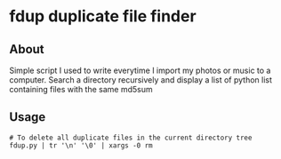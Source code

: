 fdup duplicate file finder
==========================


About
-----

Simple script I used to write everytime I import my photos or music to a computer.
Search a directory recursively and display a list of python list containing files with the same md5sum


Usage
-----

	# To delete all duplicate files in the current directory tree
	fdup.py | tr '\n' '\0' | xargs -0 rm
